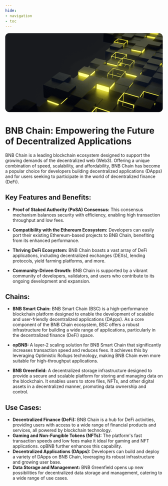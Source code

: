 ```yaml
---
hide:
- navigation
- toc
---
```


<style>
   .md-source-file, .md-content__button.md-icon {
      display: none;
   }
</style>
<div class="home-hero">
    <img src="./assets/bsc/bnb_smart_chain.png">
</div>

# BNB Chain: Empowering the Future of Decentralized Applications

BNB Chain is a leading blockchain ecosystem designed to support the growing demands of the decentralized web (Web3). Offering a unique combination of speed, scalability, and affordability, BNB Chain has become a popular choice for developers building decentralized applications (DApps) and for users seeking to participate in the world of decentralized finance (DeFi).

## **Key Features and Benefits:**

* **Proof of Staked Authority (PoSA) Consensus:**  This consensus mechanism balances security with efficiency, enabling high transaction throughput and low fees.

* **Compatibility with the Ethereum Ecosystem:** Developers can easily port their existing Ethereum-based projects to BNB Chain, benefiting from its enhanced performance.

* **Thriving DeFi Ecosystem:** BNB Chain boasts a vast array of DeFi applications, including decentralized exchanges (DEXs), lending protocols, yield farming platforms, and more.

* **Community-Driven Growth:** BNB Chain is supported by a vibrant community of developers, validators, and users who contribute to its ongoing development and expansion.

## **Chains:**

* **BNB Smart Chain:** BNB Smart Chain (BSC) is a high-performance blockchain platform designed to enable the development of scalable and user-friendly decentralized applications (DApps). As a core component of the BNB Chain ecosystem, BSC offers a robust infrastructure for building a wide range of applications, particularly in the decentralized finance (DeFi) space.

* **opBNB:** A layer-2 scaling solution for BNB Smart Chain that significantly increases transaction speed and reduces fees. It achieves this by leveraging Optimistic Rollups technology, making BNB Chain even more suitable for high-throughput applications.

* **BNB Greenfield:** A decentralized storage infrastructure designed to provide a secure and scalable platform for storing and managing data on the blockchain. It enables users to store files, NFTs, and other digital assets in a decentralized manner, promoting data ownership and control.

## **Use Cases:**

* **Decentralized Finance (DeFi):**  BNB Chain is a hub for DeFi activities, providing users with access to a wide range of financial products and services, all powered by blockchain technology.
* **Gaming and Non-Fungible Tokens (NFTs):** The platform's fast transaction speeds and low fees make it ideal for gaming and NFT applications. opBNB further enhances this capability.
* **Decentralized Applications (DApps):** Developers can build and deploy a variety of DApps on BNB Chain, leveraging its robust infrastructure and growing user base.
* **Data Storage and Management:** BNB Greenfield opens up new possibilities for decentralized data storage and management, catering to a wide range of use cases.

